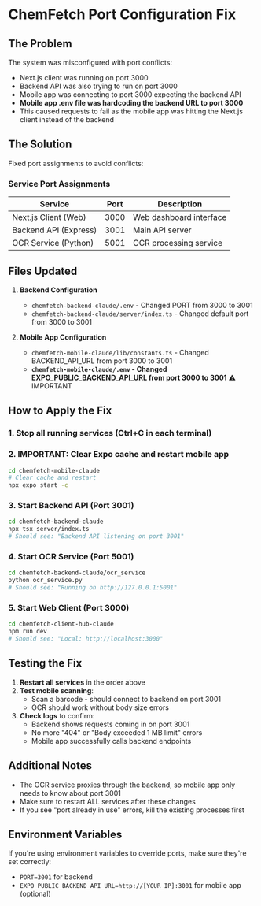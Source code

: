 # ChemFetch Port Configuration Fix

## The Problem
The system was misconfigured with port conflicts:
- Next.js client was running on port 3000
- Backend API was also trying to run on port 3000
- Mobile app was connecting to port 3000 expecting the backend API
- **Mobile app .env file was hardcoding the backend URL to port 3000**
- This caused requests to fail as the mobile app was hitting the Next.js client instead of the backend

## The Solution
Fixed port assignments to avoid conflicts:

### Service Port Assignments
| Service | Port | Description |
|---------|------|-------------|
| Next.js Client (Web) | 3000 | Web dashboard interface |
| Backend API (Express) | 3001 | Main API server |
| OCR Service (Python) | 5001 | OCR processing service |

## Files Updated
1. **Backend Configuration**
   - `chemfetch-backend-claude/.env` - Changed PORT from 3000 to 3001
   - `chemfetch-backend-claude/server/index.ts` - Changed default port from 3000 to 3001

2. **Mobile App Configuration**
   - `chemfetch-mobile-claude/lib/constants.ts` - Changed BACKEND_API_URL from port 3000 to 3001
   - **`chemfetch-mobile-claude/.env` - Changed EXPO_PUBLIC_BACKEND_API_URL from port 3000 to 3001** ⚠️ IMPORTANT

## How to Apply the Fix

### 1. Stop all running services (Ctrl+C in each terminal)

### 2. IMPORTANT: Clear Expo cache and restart mobile app
```bash
cd chemfetch-mobile-claude
# Clear cache and restart
npx expo start -c
```

### 3. Start Backend API (Port 3001)
```bash
cd chemfetch-backend-claude
npx tsx server/index.ts
# Should see: "Backend API listening on port 3001"
```

### 4. Start OCR Service (Port 5001)
```bash
cd chemfetch-backend-claude/ocr_service
python ocr_service.py
# Should see: "Running on http://127.0.0.1:5001"
```

### 5. Start Web Client (Port 3000)
```bash
cd chemfetch-client-hub-claude
npm run dev
# Should see: "Local: http://localhost:3000"
```

## Testing the Fix
1. **Restart all services** in the order above
2. **Test mobile scanning**:
   - Scan a barcode - should connect to backend on port 3001
   - OCR should work without body size errors
3. **Check logs** to confirm:
   - Backend shows requests coming in on port 3001
   - No more "404" or "Body exceeded 1 MB limit" errors
   - Mobile app successfully calls backend endpoints

## Additional Notes
- The OCR service proxies through the backend, so mobile app only needs to know about port 3001
- Make sure to restart ALL services after these changes
- If you see "port already in use" errors, kill the existing processes first

## Environment Variables
If you're using environment variables to override ports, make sure they're set correctly:
- `PORT=3001` for backend
- `EXPO_PUBLIC_BACKEND_API_URL=http://[YOUR_IP]:3001` for mobile app (optional)
